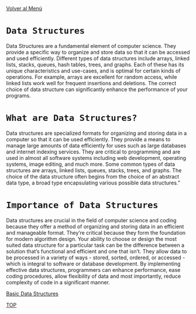 [Volver al Menú](../root.md)

# `Data Structures`

Data Structures are a fundamental element of computer science. They provide a specific way to organize and store data so that it can be accessed and used efficiently. Different types of data structures include arrays, linked lists, stacks, queues, hash tables, trees, and graphs. Each of these has its unique characteristics and use-cases, and is optimal for certain kinds of operations. For example, arrays are excellent for random access, while linked lists work well for frequent insertions and deletions. The correct choice of data structure can significantly enhance the performance of your programs.

# `What are Data Structures?`

Data structures are specialized formats for organizing and storing data in a computer so that it can be used efficiently. They provide a means to manage large amounts of data efficiently for uses such as large databases and internet indexing services. They are critical to programming and are used in almost all software systems including web development, operating systems, image editing, and much more. Some common types of data structures are arrays, linked lists, queues, stacks, trees, and graphs. The choice of the data structure often begins from the choice of an abstract data type, a broad type encapsulating various possible data structures.”

# `Importance of Data Structures`

Data structures are crucial in the field of computer science and coding because they offer a method of organizing and storing data in an efficient and manageable format. They’re critical because they form the foundation for modern algorithm design. Your ability to choose or design the most suited data structure for a particular task can be the difference between a solution that’s functional and efficient and one that isn’t. They allow data to be processed in a variety of ways - stored, sorted, ordered, or accessed - which is integral to software or database development. By implementing effective data structures, programmers can enhance performance, ease coding procedures, allow flexibility of data and most importantly, reduce complexity of code in a significant manner.

[Basic Data Structures](./basic.md)

[TOP](#data-structures)
